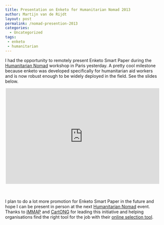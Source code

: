 ```yaml
---
title: Presentation on Enketo for Humanitarian Nomad 2013
author: Martijn van de Rijdt
layout: post
permalink: /nomad-presention-2013
categories:
  - Uncategorized
tags:
 - enketo
 - humanitarian
---
```


I had the opportunity to remotely present Enketo Smart Paper during the [Humanitarian Nomad](http://humanitarian-nomad.org/) workshop in Paris yesterday. A pretty cool milestone because enketo was developed specifically for humanitarian aid workers and is now robust enough to be widely deployed in the field. See the slides below.
<br/>

<iframe src="https://docs.google.com/presentation/d/1hd5549GmyuqZAhKL5SY3mRqG0TvyfyO39JkqaeD4vD8/embed?start=false&loop=false&delayms=3000" frameborder="0" allowfullscreen="true" mozallowfullscreen="true" webkitallowfullscreen="true" style="min-width: 500px; min-height: 311px; margin: 0 auto; display: block;"></iframe>

<br/><br/>
I plan to do a lot more promotion for Enketo Smart Paper in the future and hope I can be present in person at the next [Humanitarian Nomad](http://humanitarian-nomad.org) event. Thanks to [iMMAP](http://www.immap.org/) and [CartONG](http://cartong.org/) for leading this initiative and helping organisations find the right tool for the job with their [online selection tool](http://humanitarian-nomad.org/online-selection-tool/).
